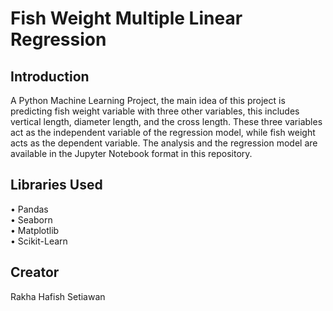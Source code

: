 # Fish Weight Multiple Linear Regression


## Introduction
A Python Machine Learning Project, the main idea of this project is predicting fish weight variable with three other variables, this includes vertical length, diameter length, and the cross length. These three variables act as the independent variable of the regression model, while fish weight acts as the dependent variable. The analysis and the regression model are available in the Jupyter Notebook format in this repository.

## Libraries Used
• Pandas <br>
• Seaborn <br>
• Matplotlib <br>
• Scikit-Learn <br>

## Creator
Rakha Hafish Setiawan
